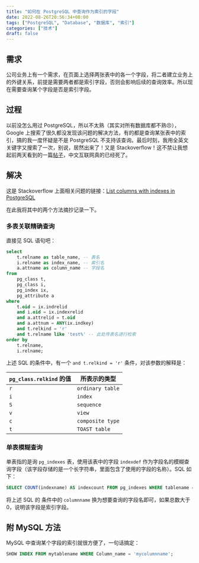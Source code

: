 ```yaml
---
title: "如何在 PostgreSQL 中查询作为索引的字段"
date: 2022-08-26T20:56:34+08:00
tags: ["PostgreSQL", "Database", "数据库", "索引"]
categories: ["技术"]
draft: false
---
```


## 需求

公司业务上有一个需求，在页面上选择两张表中的各一个字段，将二者建立业务上的外键关系，前提是需要两者都是索引字段，否则会影响后续的查询效率。所以现在需要查询某个字段是否是索引字段。

## 过程

以前没怎么用过 PostgreSQL，所以不太熟（其实对所有数据库都不熟😣），Google 上搜索了很久都没发现该问题的解决方法，有的都是查询某张表中的索引，搞的我一度怀疑是不是 PostgreSQL 不支持该查询。最后时刻，我用全英文关键字又搜索了一次，别说，居然出来了！又是 Stackoverflow！这不禁让我想起前两天看到的一篇[帖子](https://www.v2ex.com/t/874223, "中文互联网已死")，中文互联网真的已经死了。

## 解决

这是 Stackoverflow 上面相关问题的链接：[List columns with indexes in PostgreSQL](https://stackoverflow.com/questions/2204058/list-columns-with-indexes-in-postgresql)

在此我将其中的两个方法摘抄记录一下。

### 多表关联精确查询

直接见 SQL 语句吧：

``` sql
select
    t.relname as table_name, -- 表名
    i.relname as index_name, -- 索引名
    a.attname as column_name -- 字段名
from
    pg_class t,
    pg_class i,
    pg_index ix,
    pg_attribute a
where
    t.oid = ix.indrelid
    and i.oid = ix.indexrelid
    and a.attrelid = t.oid
    and a.attnum = ANY(ix.indkey)
    and t.relkind = 'r'
    and t.relname like 'test%' -- 此处传表名进行检索
order by
    t.relname,
    i.relname;
```

上述 SQL 的条件中，有一个 `and t.relkind = 'r'` 条件，对该参数的解释是：

| `pg_class.relkind` 的值 | 所表示的类型     |
| :---------------------- | ---------------- |
| `r`                     | `ordinary table` |
| `i`                     | `index`          |
| `S`                     | `sequence`       |
| `v`                     | `view`           |
| `c`                     | `composite type` |
| `t`                     | `TOAST table`    |

### 单表模糊查询

单表指的是询 `pg_indexes` 表，使用该表中的字段 `indexdef` 作为字段名的模糊查询字段（该字段存储的是一个长字符串，里面包含了使用的字段的名称）。SQL 如下：

``` sql
SELECT COUNT(indexname) AS indexcount FROM pg_indexes WHERE tablename = 'mytablename' AND indexdef LIKE '%columnname%';
```

将上述 SQL 的 条件中的 `columnname` 换为想要查询的字段名即可，如果总数大于 0，说明该字段是索引字段。

## 附 MySQL 方法

MySQL 中查询某个字段的索引就很方便了，一句话搞定：

``` sql
SHOW INDEX FROM mytablename WHERE Column_name = 'mycolumnname';
```
